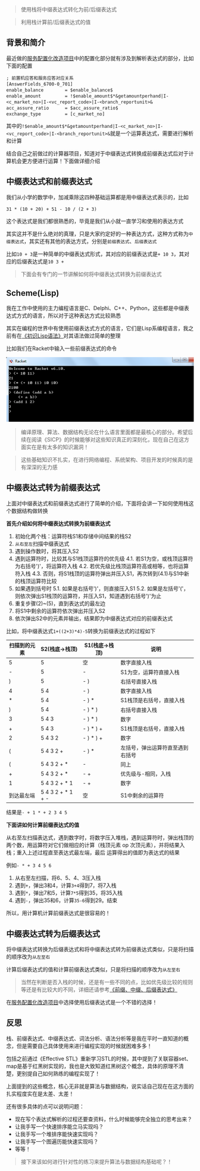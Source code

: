 >使用栈将中缀表达式转化为前/后缀表达式

>利用栈计算前/后缀表达式的值

## 背景和简介

最近做的[服务配置化改造项目](https://github.com/HackerLaboratory/_Laboratory/tree/master/_Idea/_Config)中的配置化部分就有涉及到解析表达式的部分，比如下面的配置

```
; 前置机应答和服务应答对应关系
[AnswerFields_6700-0_701]
enable_balance        = $enable_balance$
enable_amount         = !$enable_amount$*&getamountperhand|I-<c_market_no>|I-<vc_report_code>|I-<branch_reportunit>&
acc_assure_ratio      = $acc_assure_ratio$
exchange_type         = [c_market_no]
```


其中的`!$enable_amount$*&getamountperhand|I-<c_market_no>|I-<vc_report_code>|I-<branch_reportunit>&`就是一个运算表达式，需要进行解析和计算

结合自己之前做过的计算器项目，知道对于中缀表达式转换成前缀表达式后对于计算机会更方便进行运算！下面做详细介绍

## 中缀表达式和前缀表达式

我们从小学的数学中，加减乘除这四种基础运算都是用中缀表达式表示的，比如

```
31 * (10 + 20) + 51 - 10 / (2 + 3)
```

这个表达式是我们都很熟悉的，毕竟是我们从小就一直学习和使用的表达方式

其实这并不是什么绝对的真理，只是大家约定好的一种表达方式，这种方式称为`中缀表达式`，其实还有其他的表达方式，分别是`前缀表达式`、`后缀表达式`

比如`10 + 3`是一种简单的中缀表达式形式，其对应的前缀表达式是`+ 10 3`，其对应的后缀表达式是`10 3 +`

>下面会有专门的一节讲解如何将中缀表达式转换为前缀表达式

## Scheme(Lisp)

我在工作中使用的主力编程语言是C、Delphi、C++、Python，这些都是中缀表达式方式的语言，所以对于这种表达方式比较熟悉

其实在编程的世界中有使用前缀表达式方式的语言，它们是Lisp系编程语言，我之前有在[《初识Lisp语法》](http://www.xumenger.com/lisp-20170215/)对其语法做过简单的整理

比如我们在Racket中输入一些前缀表达式的命令

![image](./image/04-01.png)

>编译原理、算法、数据结构无论在什么语言里面都是最核心的部分。希望后续在阅读《SICP》的时候能够对这些知识真正的深刻化，现在自己在这方面实在是有太多的知识漏洞！

>这些基础知识不扎实，在进行网络编程、系统架构、项目开发的时候真的是有深深的无力感

## 中缀表达式转为前缀表达式

上面对中缀表达式和前缀表达式进行了简单的介绍，下面将会讲一下如何使用栈这个数据结构做转换

**首先介绍如何将中缀表达式转换为前缀表达式**

1. 初始化两个栈：运算符栈S1和存储中间结果的栈S2
2. `从右至左`扫描中缀表达式
3. 遇到操作数时，将其压入S2
4. 遇到运算符时，比较其与S1栈顶运算符的优先级
	4.1. 若S1为空，或栈顶运算符为右括号')'，将运算符入栈
	4.2. 若优先级比栈顶运算符高或相等，也将运算符入栈
	4.3. 否则，将S1栈顶的运算符弹出并压入S1，再次转到(4.1)与S1中新的栈顶运算符比较
5. 如果遇到括号时
	5.1. 如果是右括号')'，则直接压入S1
	5.2. 如果是左括号'('，则依次弹出S1栈顶的运算符，并压入S1，知道遇到右括号')'为止
6. 重复步骤(2)~(5)，直到表达式的最左边
7. 将S1中剩余的运算符依次弹出并压入S2
8. 依次弹出S2中的元素并输出，结果即为中缀表达式对应的前缀表达式

比如，将中缀表达式`1+((2+3)*4)-5`转换为前缀表达式的过程如下

扫描到的元素   | S2(栈底->栈顶)   | S1(栈底->栈顶)   | 说明
---------------| -----------------| -----------------| ---------
 5             | 5                | 空               | 数字直接入栈
 \-            | 5                | -                | S1为空，运算符直接入栈
 )             | 5                | - )              | 右括号直接入栈
 4             | 5 4              | - )              | 数字直接入栈
 \*            | 5 4              | - ) *            | S1栈顶是右括号，直接入栈
 )             | 5 4              | - ) * )          | 右括号直接入栈
 3             | 5 4 3            | - ) * )          | 数字
 \+            | 5 4 3            | - ) * ) +        | S1栈顶是右括号，直接入栈
 2             | 5 4 3 2          | - ) * ) +        | 数字
 (             | 5 4 3 2 +        | - ) *            | 左括号，弹出运算符直至遇到右括号
 (             | 5 4 3 2 + *      | -                | 同上
 \+           | 5 4 3 2 + *      | - +              | 优先级与-相同，入栈
 1             | 5 4 3 2 + * 1    | - +              | 数字
 到达最左端    | 5 4 3 2 + * 1 + -| 空               | S1中剩余的运算符

结果是`- + 1 * + 2 3 4 5`

**下面讲如何计算前缀表达式的值**

从右至左扫描表达式，遇到数字时，将数字压入堆栈，遇到运算符时，弹出栈顶的两个数，用运算符对它们做相应的计算（栈顶元素 op 次顶元素），并将结果入栈；重入上述过程直至表达式最左端，最后 运算得出的值即为表达式的结果

例如`- * + 3 4 5 6`

1. 从右至左扫描，将6、5、4、3压入栈
2. 遇到`+`，弹出3和4，计算`3+4`得到7，将7入栈
3. 遇到`*`，弹出7和5，计算`7*5`得到35，将35入栈
4. 遇到`-`，弹出35和6，计算`35-6`得到29。结束

所以，用计算机计算前缀表达式是很容易的！

## 中缀表达式转为后缀表达式

将中缀表达式转换为后缀表达式和将中缀表达式转为前缀表达式类似，只是将扫描的顺序改为`从左至右`

计算后缀表达式的值和计算前缀表达式类似，只是将扫描的顺序改为`从左至右`

>当然在判断是否入栈的时候，还是有一些不同的点，比如优先级比较的规则等还是有比较大的不同，详细还请参考[《前缀、中缀、后缀表达式》](http://blog.csdn.net/antineutrino/article/details/6763722)

在[服务配置化改造项目](https://github.com/HackerLaboratory/_Laboratory/tree/master/_Idea/_Config)中选择使用后缀表达式是一个不错的选择！

## 反思

栈、前缀表达式、中缀表达式、词法分析、语法分析等是我在平时一直知道的概念，但是需要自己具体使用来进行编程实现的时候就困难多多！

包括之前通过《Effective  STL》重新学习STL的时候，其中提到了关联容器set、map是基于红黑树实现的，我也是大致知道红黑树这个概念，具体的原理不清楚，更别提自己如何熟练的编程实现了！

上面提到的这些概念，核心无非就是算法与数据结构，说实话自己现在在这方面的扎实程度实在是太差、太差！

还有很多具体的点可以说明问题：

* 现在写个表达式解析的过程还要查资料，什么时候能够完全独立的思考出来？
* 让我手写一个快速排序能立马实现吗？
* 让我手写一个堆排序能快速实现吗？
* 让我手写一个图遍历能快速实现吗？
* 等等！

>接下来该如何进行针对性的练习来提升算法与数据结构基础呢？！
